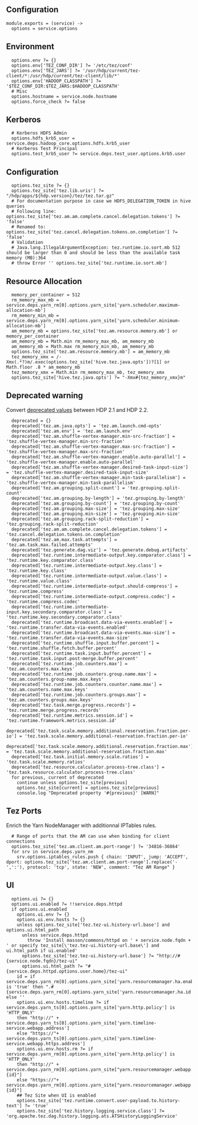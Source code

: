 
## Configuration

    module.exports = (service) ->
      options = service.options

## Environment

      options.env ?= {}
      options.env['TEZ_CONF_DIR'] ?= '/etc/tez/conf'
      options.env['TEZ_JARS'] ?= '/usr/hdp/current/tez-client/*:/usr/hdp/current/tez-client/lib/*'
      options.env['HADOOP_CLASSPATH'] ?= '$TEZ_CONF_DIR:$TEZ_JARS:$HADOOP_CLASSPATH'
      # Misc
      options.hostname = service.node.hostname
      options.force_check ?= false

## Kerberos

      # Kerberos HDFS Admin
      options.hdfs_krb5_user = service.deps.hadoop_core.options.hdfs.krb5_user
      # Kerberos Test Principal
      options.test_krb5_user ?= service.deps.test_user.options.krb5.user

## Configuration

      options.tez_site ?= {}
      options.tez_site['tez.lib.uris'] ?= "/hdp/apps/${hdp.version}/tez/tez.tar.gz"
      # For documentation purpose in case we HDFS_DELEGATION_TOKEN in hive queries
      # Following line: options.tez_site['tez.am.am.complete.cancel.delegation.tokens'] ?= 'false'
      # Renamed to: options.tez_site['tez.cancel.delegation.tokens.on.completion'] ?= 'false'
      # Validation
      # Java.lang.IllegalArgumentException: tez.runtime.io.sort.mb 512 should be larger than 0 and should be less than the available task memory (MB):364
      # throw Error '' options.tez_site['tez.runtime.io.sort.mb']

## Resource Allocation

      memory_per_container = 512
      rm_memory_max_mb = service.deps.yarn_rm[0].options.yarn_site['yarn.scheduler.maximum-allocation-mb']
      rm_memory_min_mb = service.deps.yarn_rm[0].options.yarn_site['yarn.scheduler.minimum-allocation-mb']
      am_memory_mb = options.tez_site['tez.am.resource.memory.mb'] or memory_per_container
      am_memory_mb = Math.min rm_memory_max_mb, am_memory_mb
      am_memory_mb = Math.max rm_memory_min_mb, am_memory_mb
      options.tez_site['tez.am.resource.memory.mb'] = am_memory_mb
      tez_memory_xmx = /-Xmx(.*?)m/.exec(options.tez_site['hive.tez.java.opts'])?[1] or Math.floor .8 * am_memory_mb
      tez_memory_xmx = Math.min rm_memory_max_mb, tez_memory_xmx
      options.tez_site['hive.tez.java.opts'] ?= "-Xmx#{tez_memory_xmx}m"

## Deprecated warning

Convert [deprecated values][dep] between HDP 2.1 and HDP 2.2.

      deprecated = {}
      deprecated['tez.am.java.opts'] = 'tez.am.launch.cmd-opts'
      deprecated['tez.am.env'] = 'tez.am.launch.env'
      deprecated['tez.am.shuffle-vertex-manager.min-src-fraction'] = 'tez.shuffle-vertex-manager.min-src-fraction'
      deprecated['tez.am.shuffle-vertex-manager.max-src-fraction'] = 'tez.shuffle-vertex-manager.max-src-fraction'
      deprecated['tez.am.shuffle-vertex-manager.enable.auto-parallel'] = 'tez.shuffle-vertex-manager.enable.auto-parallel'
      deprecated['tez.am.shuffle-vertex-manager.desired-task-input-size'] = 'tez.shuffle-vertex-manager.desired-task-input-size'
      deprecated['tez.am.shuffle-vertex-manager.min-task-parallelism'] = 'tez.shuffle-vertex-manager.min-task-parallelism'
      deprecated['tez.am.grouping.split-count'] = 'tez.grouping.split-count'
      deprecated['tez.am.grouping.by-length'] = 'tez.grouping.by-length'
      deprecated['tez.am.grouping.by-count'] = 'tez.grouping.by-count'
      deprecated['tez.am.grouping.max-size'] = 'tez.grouping.max-size'
      deprecated['tez.am.grouping.min-size'] = 'tez.grouping.min-size'
      deprecated['tez.am.grouping.rack-split-reduction'] = 'tez.grouping.rack-split-reduction'
      deprecated['tez.am.am.complete.cancel.delegation.tokens'] = 'tez.cancel.delegation.tokens.on.completion'
      deprecated['tez.am.max.task.attempts'] = 'tez.am.task.max.failed.attempts'
      deprecated['tez.generate.dag.viz'] = 'tez.generate.debug.artifacts'
      deprecated['tez.runtime.intermediate-output.key.comparator.class'] = 'tez.runtime.key.comparator.class'
      deprecated['tez.runtime.intermediate-output.key.class'] = 'tez.runtime.key.class'
      deprecated['tez.runtime.intermediate-output.value.class'] = 'tez.runtime.value.class'
      deprecated['tez.runtime.intermediate-output.should-compress'] = 'tez.runtime.compress'
      deprecated['tez.runtime.intermediate-output.compress.codec'] = 'tez.runtime.compress.codec'
      deprecated['tez.runtime.intermediate-input.key.secondary.comparator.class'] = 'tez.runtime.key.secondary.comparator.class'
      deprecated['tez.runtime.broadcast.data-via-events.enabled'] = 'tez.runtime.transfer.data-via-events.enabled'
      deprecated['tez.runtime.broadcast.data-via-events.max-size'] = 'tez.runtime.transfer.data-via-events.max-size'
      deprecated['tez.runtime.shuffle.input.buffer.percent'] = 'tez.runtime.shuffle.fetch.buffer.percent'
      deprecated['tez.runtime.task.input.buffer.percent'] = 'tez.runtime.task.input.post-merge.buffer.percent'
      deprecated['tez.runtime.job.counters.max'] = 'tez.am.counters.max.keys'
      deprecated['tez.runtime.job.counters.group.name.max'] = 'tez.am.counters.group-name.max.keys'
      deprecated['tez.runtime.job.counters.counter.name.max'] = 'tez.am.counters.name.max.keys'
      deprecated['tez.runtime.job.counters.groups.max'] = 'tez.am.counters.groups.max.keys'
      deprecated['tez.task.merge.progress.records'] = 'tez.runtime.merge.progress.records'
      deprecated['tez.runtime.metrics.session.id'] = 'tez.runtime.framework.metrics.session.id'
      deprecated['tez.task.scale.memory.additional.reservation.fraction.per-io'] = 'tez.task.scale.memory.additional-reservation.fraction.per-io'
      deprecated['tez.task.scale.memory.additional.reservation.fraction.max'] = 'tez.task.scale.memory.additional-reservation.fraction.max'
      deprecated['tez.task.initial.memory.scale.ratios'] = 'tez.task.scale.memory.ratios'
      deprecated['tez.resource.calculator.process-tree.class'] = 'tez.task.resource.calculator.process-tree.class'
      for previous, current of deprecated
        continue unless options.tez_site[previous]
        options.tez_site[current] = options.tez_site[previous]
        console.log "Deprecated property '#{previous}' [WARN]"

## Tez Ports

Enrich the Yarn NodeManager with additionnal IPTables rules.

      # Range of ports that the AM can use when binding for client connections
      options.tez_site['tez.am.client.am.port-range'] ?= '34816-36864'
      for srv in service.deps.yarn_nm
        srv.options.iptables_rules.push { chain: 'INPUT', jump: 'ACCEPT', dport: options.tez_site['tez.am.client.am.port-range'].replace('-',':'), protocol: 'tcp', state: 'NEW', comment: "Tez AM Range" }


## UI

      options.ui ?= {}
      options.ui.enabled ?= !!service.deps.httpd
      if options.ui.enabled
        options.ui.env ?= {}
        options.ui.env.hosts ?= {}
        unless options.tez_site['tez.tez-ui.history-url.base'] and options.ui.html_path
          unless service.deps.httpd
            throw 'Install masson/commons/httpd on ' + service.node.fqdn + ' or specify tez_site[\'tez.tez-ui.history-url.base\'] and ui.html_path if ui.enabled'
          options.tez_site['tez.tez-ui.history-url.base'] ?= "http://#{service.node.fqdn}/tez-ui"
          options.ui.html_path ?= "#{service.deps.httpd.options.user.home}/tez-ui"
        id = if service.deps.yarn_rm[0].options.yarn_site['yarn.resourcemanager.ha.enabled'] is 'true' then ".#{service.deps.yarn_rm[0].options.yarn_site['yarn.resourcemanager.ha.id']}" else ''
        options.ui.env.hosts.timeline ?= if service.deps.yarn_ts[0].options.yarn_site['yarn.http.policy'] is 'HTTP_ONLY'
        then "http://" + service.deps.yarn_ts[0].options.yarn_site['yarn.timeline-service.webapp.address']
        else "https://"+ service.deps.yarn_ts[0].options.yarn_site['yarn.timeline-service.webapp.https.address']
        options.ui.env.hosts.rm ?= if service.deps.yarn_rm[0].options.yarn_site['yarn.http.policy'] is 'HTTP_ONLY'
        then "http://" + service.deps.yarn_rm[0].options.yarn_site["yarn.resourcemanager.webapp.address#{id}"]
        else "https://"+ service.deps.yarn_rm[0].options.yarn_site["yarn.resourcemanager.webapp.https.address#{id}"]
        ## Tez Site when UI is enabled
        options.tez_site['tez.runtime.convert.user-payload.to.history-text'] ?= 'true'
        options.tez_site['tez.history.logging.service.class'] ?= 'org.apache.tez.dag.history.logging.ats.ATSHistoryLoggingService'

[tez]: http://tez.apache.org/
[instructions]: (http://docs.hortonworks.com/HDPDocuments/HDP2/HDP-2.2.0/HDP_Man_Install_v22/index.html#Item1.8.4)
[dep]: http://docs.hortonworks.com/HDPDocuments/HDP2/HDP-2.2.4/bk_upgrading_hdp_manually/content/start-tez-21.html
